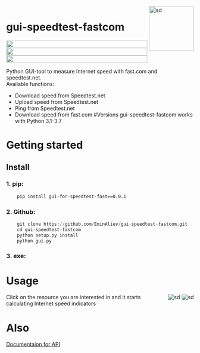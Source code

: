 <img src="https://cdn.worldvectorlogo.com/logos/speedtest.svg" height="120" style="float: right;margin: 0 0 5px 5px;" alt="sd">

# gui-speedtest-fastcom
<section style="margin: 0;
  padding: 0; overflow:hidden;">
  <div style="margin: 0;
  padding: 0;">
    <img src="https://i.imgur.com/HIRQAnY.png" height="20" style="margin: 0;padding: 0;width:100%;">
    <img src="https://i.imgur.com/vaY5qo6.png" height="20" style="margin: 0;padding: 0;width:100%;">
    <img src="https://camo.githubusercontent.com/04368c98c757402ea44603ae5e958eb96e5ccbb88b2cdfde069be7a3e2f5a93a/68747470733a2f2f696d672e736869656c64732e696f2f707970692f762f7370656564746573742d636c692e737667" style="margin: 0;padding: 0; width: 100%" width="98" height="20">
   </div>
</section>

Python GUI-tool to measure Internet speed with fast.com and speedtest.net. <br/>
Available functions: <br/>
 * Download speed from Speedtest.net
 * Upload speed from Speedtest.net
 * Ping from Speedtest.net
 * Download speed from fast.com
 #Versions
 gui-speedtest-fastcom works with Python 3.1-3.7
 
# Getting started
## Install
### 1. pip:
```bash
    pip install gui-for-speedtest-fast==0.0.1
```
### 2. Github:
```python
    git clone https://github.com/EminAliev/gui-speedtest-fastcom.git
    cd gui-speedtest-fastcom
    python setup.py install
    python gui.py
```
### 3. exe:

# Usage
<img src="https://i.ibb.co/6b9RBF3/1.png" style="float: right;margin: 0 0 5px 5px;" alt="sd">
<img src="https://i.ibb.co/bQMQ8P7/223.png" style="float: right;margin: 0 0 5px 5px;" alt="sd">

Click on the resource you are interested in and it starts calculating Internet speed indicators

# Also
[Documentaion for API](https://github.com/EminAliev/gui-speedtest-fastcom/blob/main/docs/api.md "Documentaion for API")


